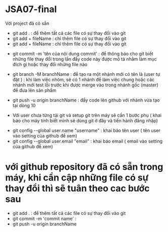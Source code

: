 # JSA07-final
Với project đã có sắn 
- git add . : để thêm tất cả các file có sự thay đổi vào git
- git add + fileName : chỉ thêm file có sự thay đổi vào git
- git add + fileName : chỉ thêm file có sự thay đổi vào git


+ git commit -m 'tên của nội dung commit' : để thông báo cho git biết những file thay đổi trong lần đẩy code này được mô tả
nhằm làm mục đích gì hoặc thay đổi những file nào

+ git branch -M branchName : để tạo ra một nhánh mới có tên là (user tự đặt ) : khi làm việc nhóm, sẽ có 1 nhánh để làm việc chung hoặc các  nhánh mới test lỗi trước khi được merge vào trong nhánh gốc (master) để đưa lên sản phẩm

+ git push -u origin branchName : đẩy code lên github với nhánh vừa tạo tại dòng 10



- Với user chưa từng tải git và setup git trên máy sẽ cần 1 bước phụ ( khai báo cho máy tính biết mình sẽ dùng git ở đây và tiến hành đăng nhập)


+ git config --global user.name "username" : khai báo tên user ( tên user vào setting của github để xem)
+ git config --global user.email "email" : khai báo email ( email vào setting của github để xem) 


# với github repository đã có sẵn trong máy, khi cần cập những file có sự thay đổi thì sẽ tuân theo cac bước sau

+ git add . : để thêm tất cả các file có sự thay đổi vào git
+ git commit -m 'commit name' :
+ git push -u origin branchName